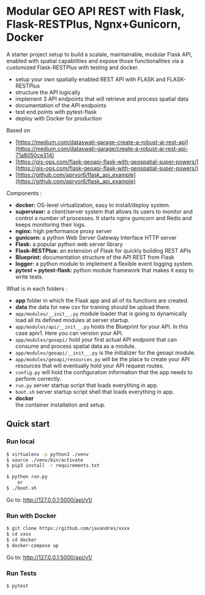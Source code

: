# Modular GEO API REST with Flask, Flask-RESTPlus, Ngnx+Gunicorn, Docker

A starter project setup to build a scalale, maintainable, modular Flask API, enabled with spatial capabilities and expose those functionalities via a customized Flask-RESTPlus with testing and docker.

* setup your own spatially enabled REST API with FLASK and FLASK-RESTPlus
* structure the API logically
* implement 3 API endpoints that will retrieve and process spatial data
* documentation of the API endpoints
* test end points with pytest-flask
* deploy with Docker for production

Based on

* [https://medium.com/dataswati-garage-create-a-robust-ai-rest-api](https://medium.com/dataswati-garage/create-a-robust-ai-rest-api-71a8050ce314)
* [https://gis-ops.com/flask-geoapi-flask-with-geospatial-super-powers/](https://gis-ops.com/flask-geoapi-flask-with-geospatial-super-powers/)
* [https://github.com/apryor6/flask_api_example](https://github.com/apryor6/flask_api_example)

Components :

* **docker:** OS-level virtualization, easy to install/deploy system.
* **supervisor:** a client/server system that allows its users to monitor and control a number of processes. It starts nginx gunicorn and Redis and keeps monitoring their logs.
* **nginx:** high performance proxy server 
* **gunicorn:** a python Web Server Gateway Interface HTTP server
* **Flask:** a popular python web server library
* **Flask-RESTPlus:** an extension of Flask for quickly building REST APIs
* **Blueprint:** documentation structure of the API REST from Flask
* **logger:** a python module to implement a flexible event logging system.
* **pytest + pytest-flask:** python module framework that makes it easy to write tests.

What is in each folders :
* **app** folder in which the Flask app and all of its functions are created.
* **data** the data for new csv for training should be upload there.
* `app/modules/__init__.py` module loader that is going to dynamically load all its defined modules at server startup.
* `app/modules/api/__init__.py` hosts the Blueprint for your API. In this case apiv1. Here you can version your API.
* `app/modules/geoapi/` hold your first actual API endpoint that can consume and process spatial data as a module.
* `app/modules/geoapi/__init__.py` is the initializer for the geoapi module.
* `app/modules/geoapi/resources.py` will be the place to create your API resources that will eventually hold your API request routes.
* `config.py` will hold the configuration information that the app needs to perform correctly.
* `run.py` server startup script that loads everything in app.
* `boot.sh` server startup script shell that loads everything in app.
* **docker**  
the container installation and setup.

## Quick start

### Run local

```sh
$ virtualenv -p python3 ./venv
$ source ./venv/bin/activate
$ pip3 install -r requirements.txt

$ python run.py
    or
$ ./boot.sh    
```
Go to: http://127.0.0.1:5000/api/v1/

### Run with Docker

```sh
$ git clone https://github.com/javandres/xxxx
$ cd xxxx
$ cd docker
$ docker-compose up
```
Go to: http://127.0.0.1:5000/api/v1/

### Run Tests

```sh
$ pytest
```

